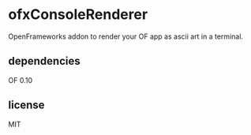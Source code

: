 # ofxConsoleRenderer
OpenFrameworks addon to render your OF app as ascii art in a terminal.

## dependencies
OF 0.10

## license
MIT
